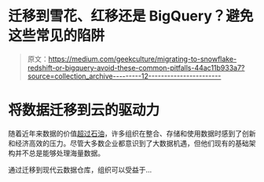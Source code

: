 # 迁移到雪花、红移还是 BigQuery？避免这些常见的陷阱

> 原文：<https://medium.com/geekculture/migrating-to-snowflake-redshift-or-bigquery-avoid-these-common-pitfalls-44ac11b933a7?source=collection_archive---------12----------------------->

# 将数据迁移到云的驱动力

随着近年来数据的价值[超过石油](https://www.economist.com/leaders/2017/05/06/the-worlds-most-valuable-resource-is-no-longer-oil-but-data)，许多组织在整合、存储和使用数据时感到了创新和经济高效的压力。尽管大多数企业都意识到了大数据机遇，但他们现有的基础架构并不总是能够处理海量数据。

通过迁移到现代云数据仓库，组织可以受益于…